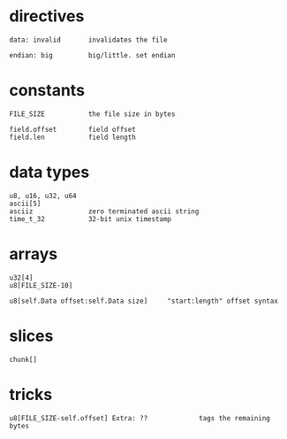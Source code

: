 # directives

    data: invalid       invalidates the file

    endian: big         big/little. set endian


# constants

    FILE_SIZE           the file size in bytes

    field.offset        field offset
    field.len           field length


# data types
    u8, u16, u32, u64
    ascii[5]
    asciiz              zero terminated ascii string
    time_t_32           32-bit unix timestamp


# arrays

    u32[4]
    u8[FILE_SIZE-10]

    u8[self.Data offset:self.Data size]     "start:length" offset syntax


# slices
    chunk[]


# tricks

    u8[FILE_SIZE-self.offset] Extra: ??             tags the remaining bytes
